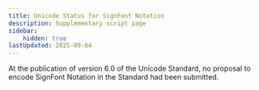 ```yaml
---
title: Unicode Status for SignFont Notation
description: Supplementary script page
sidebar:
    hidden: true
lastUpdated: 2025-09-04
---
```


At the publication of version 6.0 of the Unicode Standard, no proposal to encode SignFont Notation in the Standard had been submitted.

[comment]: # (end of intro)

[comment]: # (start of blocks)



[comment]: # (end of blocks)

[comment]: # (start of chars)



[comment]: # (end of chars)

[comment]: # (start of rest)


